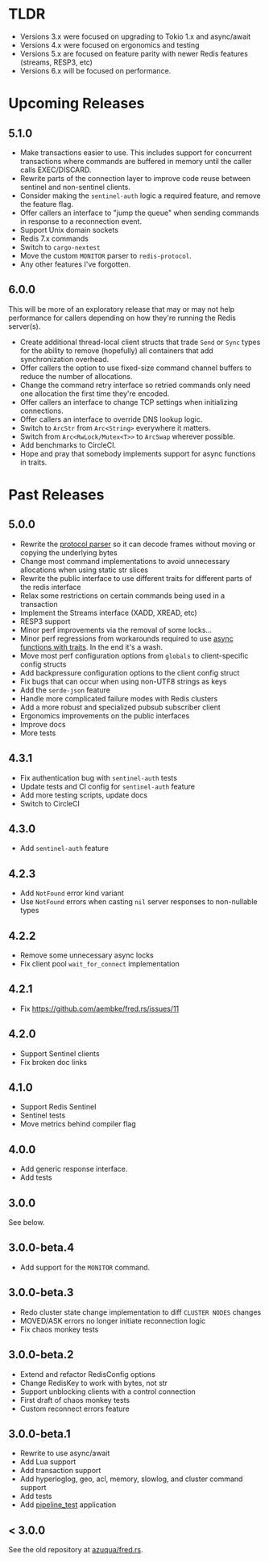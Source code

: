 TLDR
====

* Versions 3.x were focused on upgrading to Tokio 1.x and async/await
* Versions 4.x were focused on ergonomics and testing
* Versions 5.x are focused on feature parity with newer Redis features (streams, RESP3, etc)
* Versions 6.x will be focused on performance. 

# Upcoming Releases

## 5.1.0

* Make transactions easier to use. This includes support for concurrent transactions where commands are buffered in memory until the caller calls EXEC/DISCARD.
* Rewrite parts of the connection layer to improve code reuse between sentinel and non-sentinel clients.
* Consider making the `sentinel-auth` logic a required feature, and remove the feature flag.
* Offer callers an interface to "jump the queue" when sending commands in response to a reconnection event.
* Support Unix domain sockets
* Redis 7.x commands
* Switch to `cargo-nextest`
* Move the custom `MONITOR` parser to `redis-protocol`.
* Any other features I've forgotten.

## 6.0.0

This will be more of an exploratory release that may or may not help performance for callers depending on how they're running the Redis server(s).

* Create additional thread-local client structs that trade `Send` or `Sync` types for the ability to remove (hopefully) all containers that add synchronization overhead.
* Offer callers the option to use fixed-size command channel buffers to reduce the number of allocations.
* Change the command retry interface so retried commands only need one allocation the first time they're encoded.
* Offer callers an interface to change TCP settings when initializing connections.
* Offer callers an interface to override DNS lookup logic.
* Switch to `ArcStr` from `Arc<String>` everywhere it matters.
* Switch from `Arc<RwLock/Mutex<T>>` to `ArcSwap` wherever possible.
* Add benchmarks to CircleCI.
* Hope and pray that somebody implements support for async functions in traits. 

# Past Releases

## 5.0.0

* Rewrite the [protocol parser](https://github.com/aembke/redis-protocol.rs) so it can decode frames without moving or copying the underlying bytes
* Change most command implementations to avoid unnecessary allocations when using static str slices 
* Rewrite the public interface to use different traits for different parts of the redis interface
* Relax some restrictions on certain commands being used in a transaction
* Implement the Streams interface (XADD, XREAD, etc)
* RESP3 support
* Minor perf improvements via the removal of some locks...
* Minor perf regressions from workarounds required to use [async functions with traits](https://smallcultfollowing.com/babysteps/blog/2019/10/26/async-fn-in-traits-are-hard/). In the end it's a wash.
* Move most perf configuration options from `globals` to client-specific config structs
* Add backpressure configuration options to the client config struct
* Fix bugs that can occur when using non-UTF8 strings as keys
* Add the `serde-json` feature
* Handle more complicated failure modes with Redis clusters
* Add a more robust and specialized pubsub subscriber client
* Ergonomics improvements on the public interfaces
* Improve docs
* More tests

## 4.3.1

* Fix authentication bug with `sentinel-auth` tests
* Update tests and CI config for `sentinel-auth` feature
* Add more testing scripts, update docs
* Switch to CircleCI

## 4.3.0

* Add `sentinel-auth` feature

## 4.2.3

* Add `NotFound` error kind variant
* Use `NotFound` errors when casting `nil` server responses to non-nullable types

## 4.2.2

* Remove some unnecessary async locks
* Fix client pool `wait_for_connect` implementation

## 4.2.1

* Fix https://github.com/aembke/fred.rs/issues/11

## 4.2.0

* Support Sentinel clients
* Fix broken doc links

## 4.1.0

* Support Redis Sentinel
* Sentinel tests
* Move metrics behind compiler flag

## 4.0.0

* Add generic response interface.
* Add tests

## 3.0.0

See below.

## 3.0.0-beta.4

* Add support for the `MONITOR` command.

## 3.0.0-beta.3

* Redo cluster state change implementation to diff `CLUSTER NODES` changes
* MOVED/ASK errors no longer initiate reconnection logic
* Fix chaos monkey tests

## 3.0.0-beta.2

* Extend and refactor RedisConfig options 
* Change RedisKey to work with bytes, not str 
* Support unblocking clients with a control connection 
* First draft of chaos monkey tests 
* Custom reconnect errors feature 

## 3.0.0-beta.1

* Rewrite to use async/await
* Add Lua support
* Add transaction support
* Add hyperloglog, geo, acl, memory, slowlog, and cluster command support
* Add tests 
* Add [pipeline_test](bin/pipeline_test) application

## < 3.0.0

See the old repository at [azuqua/fred.rs](https://github.com/azuqua/fred.rs).